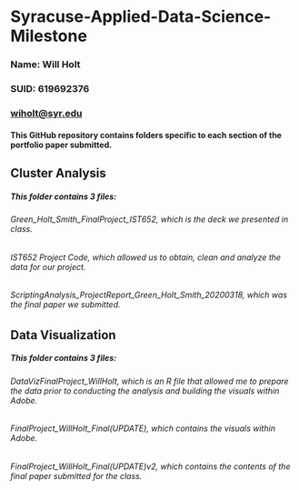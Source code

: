 # Syracuse-Applied-Data-Science-Milestone
### Name: Will Holt
### SUID: 619692376
### wiholt@syr.edu

#### This GitHub repository contains folders specific to each section of the portfolio paper submitted.

## Cluster Analysis
##### This folder contains 3 files: 
  ###### Green_Holt_Smith_FinalProject_IST652, which is the deck we presented in class. 
  ###### IST652 Project Code, which allowed us to obtain, clean and analyze the data for our project. 
  ###### ScriptingAnalysis_ProjectReport_Green_Holt_Smith_20200318, which was the final paper we submitted.

## Data Visualization
##### This folder contains 3 files: 
  ###### DataVizFinalProject_WillHolt, which is an R file that allowed me to prepare the data prior to conducting the analysis and building the visuals within Adobe.
  ###### FinalProject_WillHolt_Final(UPDATE), which contains the visuals within Adobe.  
  ###### FinalProject_WillHolt_Final(UPDATE)v2, which contains the contents of the final paper submitted for the class.



